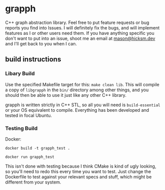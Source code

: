 # grapph

C++ graph abstraction library. Feel free to put feature requests or bug reports you find into Issues. I will definitely fix the bugs, and will implement features as I or other users need them. If you have anything specific you don't want to put into an issue, shoot me an email at mason@hicksm.dev and I'll get back to you when I can.

## build instructions

### Libary Build

Use the specified Makefile target for this: `make clean lib`. This will compile a copy of `libgrapph` in the `bin/` directory among other things, and you should then be able to use it just like any other C++ library.

grapph is written strictly in C++ STL, so all you will need is `build-essential` or your OS equivalent to compile. Everything has been developed and tested in focal Ubuntu.

### Testing Build

Docker:

```
docker build -t grapph_test .

docker run grapph_test
```

This isn't done with testing because I think CMake is kind of ugly looking, so you'll need to redo this every time you want to test. Just change the Dockerfile to test against your relevant specs and stuff, which might be different from your system.
